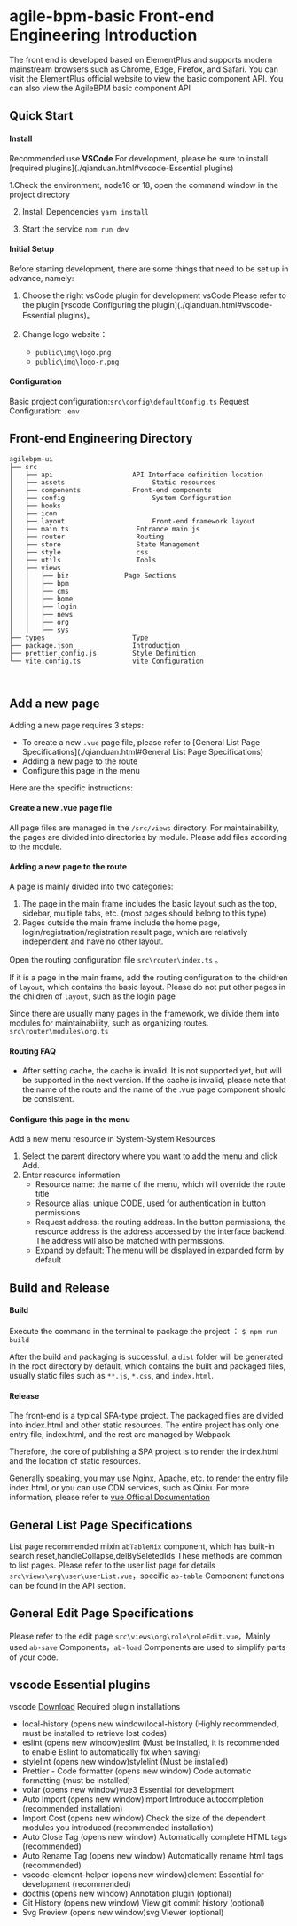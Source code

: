  
# agile-bpm-basic  Front-end Engineering Introduction

The front end is developed based on ElementPlus and supports modern mainstream browsers such as Chrome, Edge, Firefox, and Safari.
You can visit the ElementPlus official website to view the basic component API. You can also view the AgileBPM basic component API

## Quick Start

#### Install

Recommended use **VSCode** For development, please be sure to install [required plugins](./qianduan.html#vscode-Essential plugins)

1.Check the environment, node16 or 18, open the command window in the project directory

2. Install Dependencies `yarn install`

3. Start the service `npm run dev`

#### Initial Setup

Before starting development, there are some things that need to be set up in advance, namely:

1. Choose the right vsCode plugin for development
   vsCode Please refer to the plugin [vscode Configuring the plugin](./qianduan.html#vscode-Essential plugins)。
 
3. Change logo website：
   -  `public\img\logo.png`
   - `public\img\logo-r.png`

#### Configuration

Basic project configuration:`src\config\defaultConfig.ts` 
Request Configuration: `.env`

## Front-end Engineering Directory

```
agilebpm-ui
├── src
│   ├── api			           API Interface definition location
│   ├── assets		             	Static resources
│   ├── components	           Front-end components 		
│   ├── config		             	System Configuration				
│   ├── hooks		             	
│   ├── icon		             	
│   ├── layout		             	Front-end framework layout
│   ├── main.ts                 Entrance main js 
│   ├── router                  Routing
│   ├── store                   State Management
│   ├── style                   css
│   ├── utils                   Tools
│   ├── views                  
│   │   ├── biz              Page Sections 
│   │   ├── bpm                
│   │   ├── cms                
│   │   ├── home               
│   │   ├── login              
│   │   ├── news               
│   │   ├── org                
│   │   ├── sys                
├── types                      Type
├── package.json               Introduction
├── prettier.config.js         Style Definition
└── vite.config.ts             vite Configuration



```

## Add a new page

Adding a new page requires 3 steps:

- To create a new `.vue` page file, please refer to [General List Page Specifications](./qianduan.html#General List Page Specifications)
- Adding a new page to the route
- Configure this page in the menu

Here are the specific instructions:

#### Create a new .vue page file

All page files are managed in the `/src/views` directory. For maintainability, the pages are divided into directories by module. Please add files according to the module.

#### Adding a new page to the route

A page is mainly divided into two categories:

1. The page in the main frame includes the basic layout such as the top, sidebar, multiple tabs, etc. (most pages should belong to this type)
2. Pages outside the main frame include the home page, login/registration/registration result page, which are relatively independent and have no other layout.

Open the routing configuration file `src\router\index.ts` 。

If it is a page in the main frame, add the routing configuration to the children of `layout`, which contains the basic layout.
Please do not put other pages in the children of `layout`, such as the login page

Since there are usually many pages in the framework, we divide them into modules for maintainability, such as organizing routes. `src\router\modules\org.ts`
 

#### Routing FAQ

- After setting cache, the cache is invalid. It is not supported yet, but will be supported in the next version.
  If the cache is invalid, please note that the name of the route and the name of the .vue page component should be consistent.

#### Configure this page in the menu

Add a new menu resource in System-System Resources

1. Select the parent directory where you want to add the menu and click Add.
2. Enter resource information
   - Resource name: the name of the menu, which will override the route title
   - Resource alias: unique CODE, used for authentication in button permissions
   - Request address: the routing address. In the button permissions, the resource address is the address accessed by the interface backend. The address will also be matched with permissions.
   - Expand by default: The menu will be displayed in expanded form by default

## Build and Release

#### Build

Execute the command in the terminal to package the project
：
`$ npm run build `

After the build and packaging is successful, a `dist` folder will be generated in the root directory by default, which contains the built and packaged files, usually static files such as `**.js`, `*.css`, and `index.html`.

#### Release

The front-end is a typical SPA-type project. The packaged files are divided into index.html and other static resources. The entire project has only one entry file, index.html, and the rest are managed by Webpack.

Therefore, the core of publishing a SPA project is to render the index.html and the location of static resources.

Generally speaking, you may use Nginx, Apache, etc. to render the entry file index.html, or you can use CDN services, such as Qiniu.
For more information, please refer to [vue Official Documentation](https://cli.vuejs.org/zh/guide/deployment.html#pwa)

## General List Page Specifications

List page recommended mixin `abTableMix` component, which has built-in search,reset,handleCollapse,delBySeletedIds These methods are common to list pages.
Please refer to the user list page for details `src\views\org\user\userList.vue`，specific `ab-table` Component functions can be found in the API section.

## General Edit Page Specifications

Please refer to the edit page `src\views\org\role\roleEdit.vue`，Mainly used `ab-save` Components，`ab-load` Components are used to simplify parts of your code.

## vscode Essential plugins

vscode [Download](https://code.visualstudio.com/) Required plugin installations

- local-history (opens new window)local-history (Highly recommended, must be installed to retrieve lost codes)
- eslint (opens new window)eslint (Must be installed, it is recommended to enable Eslint to automatically fix when saving)
- stylelint (opens new window)stylelint (Must be installed)
- Prettier - Code formatter (opens new window) Code automatic formatting (must be installed)
- volar (opens new window)vue3 Essential for development
- Auto Import (opens new window)import Introduce autocompletion (recommended installation)
- Import Cost (opens new window) Check the size of the dependent modules you introduced (recommended installation)
- Auto Close Tag (opens new window) Automatically complete HTML tags (recommended)
- Auto Rename Tag (opens new window) Automatically rename html tags (recommended)
- vscode-element-helper (opens new window)element Essential for development (recommended)
- docthis (opens new window) Annotation plugin (optional)
- Git History (opens new window) View git commit history (optional)
- Svg Preview (opens new window)svg Viewer (optional)
